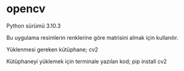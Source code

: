 # opencv
Python sürümü 3.10.3

Bu uygulama resimlerin renklerine göre matrisini almak için kullanılır.

Yüklenmesi gereken kütüphane;
cv2

Kütüphaneyi yüklemek için terminale yazılan kod;
pip install cv2
